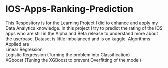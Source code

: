 # IOS-Apps-Ranking-Prediction

This Respository is for the Learning Project I did to enhance and apply my Data Analytics knowledge.
In this project I try to predict the rating of the IOS apps who are still in the Alpha and Beta release to understand more about the userbase.
Dataset is little imbalanced and is on kaggle.
Algorithms Applied are 
<br/> Linear Regression
<br/> Logistic Regression (Turning the problem into Classification)
<br/> XGboost (Tuning the XGBoost to prevent Overfitting of the model)
